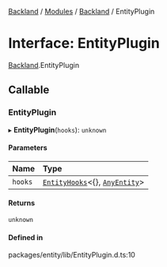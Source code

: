 [Backland](../README.md) / [Modules](../modules.md) / [Backland](../modules/Backland.md) / EntityPlugin

# Interface: EntityPlugin

[Backland](../modules/Backland.md).EntityPlugin

## Callable

### EntityPlugin

▸ **EntityPlugin**(`hooks`): `unknown`

#### Parameters

| Name | Type |
| :------ | :------ |
| `hooks` | [`EntityHooks`](../modules/Backland.md#entityhooks)<{}, [`AnyEntity`](../modules/Backland.md#anyentity)\> |

#### Returns

`unknown`

#### Defined in

packages/entity/lib/EntityPlugin.d.ts:10
